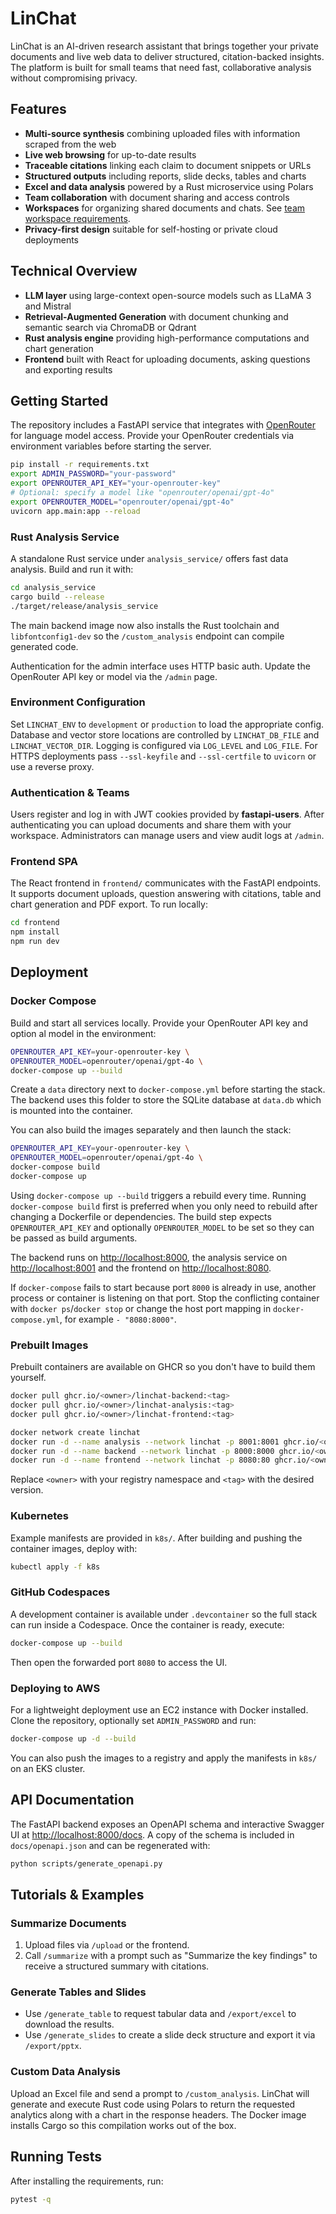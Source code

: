 # LinChat

LinChat is an AI-driven research assistant that brings together your private documents and live web data to deliver structured, citation-backed insights. The platform is built for small teams that need fast, collaborative analysis without compromising privacy.

## Features

- **Multi-source synthesis** combining uploaded files with information scraped from the web
- **Live web browsing** for up-to-date results
- **Traceable citations** linking each claim to document snippets or URLs
- **Structured outputs** including reports, slide decks, tables and charts
- **Excel and data analysis** powered by a Rust microservice using Polars
- **Team collaboration** with document sharing and access controls
- **Workspaces** for organizing shared documents and chats. See
  [team workspace requirements](docs/team_workspaces.md).
- **Privacy-first design** suitable for self-hosting or private cloud deployments

## Technical Overview

- **LLM layer** using large-context open-source models such as LLaMA 3 and Mistral
- **Retrieval-Augmented Generation** with document chunking and semantic search via ChromaDB or Qdrant
- **Rust analysis engine** providing high-performance computations and chart generation
- **Frontend** built with React for uploading documents, asking questions and exporting results

## Getting Started

The repository includes a FastAPI service that integrates with [OpenRouter](https://openrouter.ai/) for language model access. Provide your OpenRouter credentials via environment variables before starting the server.

```bash
pip install -r requirements.txt
export ADMIN_PASSWORD="your-password"
export OPENROUTER_API_KEY="your-openrouter-key"
# Optional: specify a model like "openrouter/openai/gpt-4o"
export OPENROUTER_MODEL="openrouter/openai/gpt-4o"
uvicorn app.main:app --reload
```

### Rust Analysis Service

A standalone Rust service under `analysis_service/` offers fast data analysis. Build and run it with:

```bash
cd analysis_service
cargo build --release
./target/release/analysis_service
```

The main backend image now also installs the Rust toolchain and `libfontconfig1-dev` so the `/custom_analysis` endpoint can compile generated code.

Authentication for the admin interface uses HTTP basic auth. Update the OpenRouter API key or model via the `/admin` page.

### Environment Configuration

Set `LINCHAT_ENV` to `development` or `production` to load the appropriate config. Database and vector store locations are controlled by `LINCHAT_DB_FILE` and `LINCHAT_VECTOR_DIR`. Logging is configured via `LOG_LEVEL` and `LOG_FILE`. For HTTPS deployments pass `--ssl-keyfile` and `--ssl-certfile` to `uvicorn` or use a reverse proxy.

### Authentication & Teams

Users register and log in with JWT cookies provided by **fastapi-users**. After authenticating you can upload documents and share them with your workspace. Administrators can manage users and view audit logs at `/admin`.

### Frontend SPA

The React frontend in `frontend/` communicates with the FastAPI endpoints. It supports document uploads, question answering with citations, table and chart generation and PDF export. To run locally:

```bash
cd frontend
npm install
npm run dev
```

## Deployment

### Docker Compose

Build and start all services locally. Provide your OpenRouter API key and option
al model in the environment:

```bash
OPENROUTER_API_KEY=your-openrouter-key \
OPENROUTER_MODEL=openrouter/openai/gpt-4o \
docker-compose up --build
```

Create a `data` directory next to `docker-compose.yml` before starting the stack.
The backend uses this folder to store the SQLite database at `data.db` which is
mounted into the container.

You can also build the images separately and then launch the stack:

```bash
OPENROUTER_API_KEY=your-openrouter-key \
OPENROUTER_MODEL=openrouter/openai/gpt-4o \
docker-compose build
docker-compose up
```

Using `docker-compose up --build` triggers a rebuild every time. Running `docker-compose build` first is preferred when you only need to rebuild after changing a Dockerfile or dependencies. The build step expects `OPENROUTER_API_KEY` and optionally `OPENROUTER_MODEL` to be set so they can be passed as build arguments.

The backend runs on <http://localhost:8000>, the analysis service on <http://localhost:8001> and the frontend on <http://localhost:8080>.

If `docker-compose` fails to start because port `8000` is already in use, another
process or container is listening on that port. Stop the conflicting container
with `docker ps`/`docker stop` or change the host port mapping in
`docker-compose.yml`, for example `- "8080:8000"`.

### Prebuilt Images

Prebuilt containers are available on GHCR so you don't have to build them yourself.

```bash
docker pull ghcr.io/<owner>/linchat-backend:<tag>
docker pull ghcr.io/<owner>/linchat-analysis:<tag>
docker pull ghcr.io/<owner>/linchat-frontend:<tag>

docker network create linchat
docker run -d --name analysis --network linchat -p 8001:8001 ghcr.io/<owner>/linchat-analysis:<tag>
docker run -d --name backend --network linchat -p 8000:8000 ghcr.io/<owner>/linchat-backend:<tag>
docker run -d --name frontend --network linchat -p 8080:80 ghcr.io/<owner>/linchat-frontend:<tag>
```

Replace `<owner>` with your registry namespace and `<tag>` with the desired version.

### Kubernetes

Example manifests are provided in `k8s/`. After building and pushing the container images, deploy with:

```bash
kubectl apply -f k8s
```

### GitHub Codespaces

A development container is available under `.devcontainer` so the full stack can run inside a Codespace. Once the container is ready, execute:

```bash
docker-compose up --build
```

Then open the forwarded port `8080` to access the UI.

### Deploying to AWS

For a lightweight deployment use an EC2 instance with Docker installed. Clone the repository, optionally set `ADMIN_PASSWORD` and run:

```bash
docker-compose up -d --build
```

You can also push the images to a registry and apply the manifests in `k8s/` on an EKS cluster.

## API Documentation

The FastAPI backend exposes an OpenAPI schema and interactive Swagger UI at <http://localhost:8000/docs>. A copy of the schema is included in `docs/openapi.json` and can be regenerated with:

```bash
python scripts/generate_openapi.py
```

## Tutorials & Examples

### Summarize Documents

1. Upload files via `/upload` or the frontend.
2. Call `/summarize` with a prompt such as "Summarize the key findings" to receive a structured summary with citations.

### Generate Tables and Slides

- Use `/generate_table` to request tabular data and `/export/excel` to download the results.
- Use `/generate_slides` to create a slide deck structure and export it via `/export/pptx`.

### Custom Data Analysis

Upload an Excel file and send a prompt to `/custom_analysis`. LinChat will generate and execute Rust code using Polars to return the requested analytics along with a chart in the response headers.
The Docker image installs Cargo so this compilation works out of the box.

## Running Tests

After installing the requirements, run:

```bash
pytest -q
```
